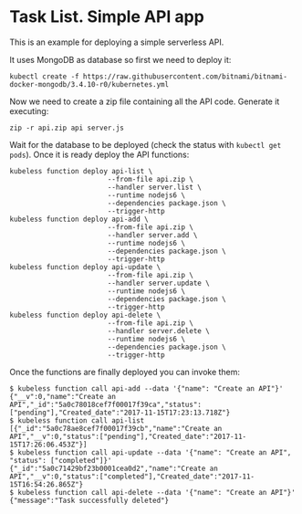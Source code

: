 # Task List. Simple API app

This is an example for deploying a simple serverless API.

It uses MongoDB as database so first we need to deploy it:

```console
kubectl create -f https://raw.githubusercontent.com/bitnami/bitnami-docker-mongodb/3.4.10-r0/kubernetes.yml
```

Now we need to create a zip file containing all the API code. Generate it executing:

```console
zip -r api.zip api server.js
```

Wait for the database to be deployed (check the status with `kubectl get pods`). Once it is ready deploy the API functions:

```console
kubeless function deploy api-list \
                        --from-file api.zip \
                        --handler server.list \
                        --runtime nodejs6 \
                        --dependencies package.json \
                        --trigger-http
kubeless function deploy api-add \
                        --from-file api.zip \
                        --handler server.add \
                        --runtime nodejs6 \
                        --dependencies package.json \
                        --trigger-http
kubeless function deploy api-update \
                        --from-file api.zip \
                        --handler server.update \
                        --runtime nodejs6 \
                        --dependencies package.json \
                        --trigger-http
kubeless function deploy api-delete \
                        --from-file api.zip \
                        --handler server.delete \
                        --runtime nodejs6 \
                        --dependencies package.json \
                        --trigger-http
```

Once the functions are finally deployed you can invoke them:

```console
$ kubeless function call api-add --data '{"name": "Create an API"}'
{"__v":0,"name":"Create an API","_id":"5a0c78018cef7f00017f39ca","status":["pending"],"Created_date":"2017-11-15T17:23:13.718Z"}
$ kubeless function call api-list
[{"_id":"5a0c78ae8cef7f00017f39cb","name":"Create an API","__v":0,"status":["pending"],"Created_date":"2017-11-15T17:26:06.453Z"}]
$ kubeless function call api-update --data '{"name": "Create an API", "status": ["completed"]}'
{"_id":"5a0c71429bf23b0001cea0d2","name":"Create an API","__v":0,"status":["completed"],"Created_date":"2017-11-15T16:54:26.865Z"}
$ kubeless function call api-delete --data '{"name": "Create an API"}'
{"message":"Task successfully deleted"}
```